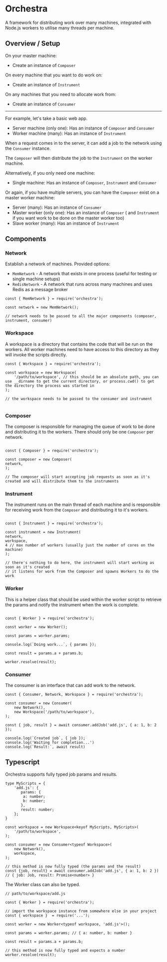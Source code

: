 # Orchestra

A framework for distributing work over many machines, integrated with Node.js workers to utilise many threads per machine.

## Overview / Setup

On your master machine:

- Create an instance of `Composer`

On every machine that you want to do work on:

- Create an instance of `Instrument`

On any machines that you need to allocate work from:

- Create an instance of `Consumer`

---

For example, let's take a basic web app.

- Server machine (only one): Has an instance of `Composer` and `Consumer`
- Worker machine (many): Has an instance of `Instrument`

When a request comes in to the server, it can add a job to the network using the `Consumer` instance.

The `Composer` will then distribute the job to the `Instrument` on the worker machine.

Alternatively, if you only need one machine:

- Single machine: Has an instance of `Composer`, `Instrument` and `Consumer`

Or again, if you have multiple servers, you can have the `Composer` exist on a master worker machine:

- Server (many): Has an instance of `Consumer`
- Master worker (only one): Has an instance of `Composer` ( and `Instrument` if you want work to be done on the master worker too)
- Slave worker (many): Has an instance of `Instrument`

## Components

### Network

Establish a network of machines.
Provided options:

- `MemNetwork` - A network that exists in one process (useful for testing or single machine setups)
- `RedisNetwork` - A network that runs across many machines and uses Redis as a message broker

```
const { MemNetwork } = require('orchestra');

const network = new MemNetwork();

// network needs to be passed to all the major components (composer, instrument, consumer)

```

### Workspace

A workspace is a directory that contains the code that will be run on the workers.
All worker machines need to have access to this directory as they will invoke the scripts directly.

```
const { Workspace } = require('orchestra');

const workspace = new Workspace(
    '/path/to/workspace', // this should be an absolute path, you can use __dirname to get the current directory, or process.cwd() to get the directory the process was started in
);

// the workspace needs to be passed to the consumer and instrument


```

### Composer

The composer is responsible for managing the queue of work to be done and distributing it to the workers.
There should only be one `Composer` per network.

```

const { Composer } = require('orchestra');

const composer = new Composer(
network,
);

// The composer will start accepting job requests as soon as it's created and will distribute them to the instruments

```

### Instrument

The instrument runs on the main thread of each machine and is responsible for receiving work from the `Composer` and distributing it to it's workers.

```

const { Instrument } = require('orchestra');

const instrument = new Instrument(
network,
workspace,
4 // max number of workers (usually just the number of cores on the machine)
);

// there's nothing to do here, the instrument will start working as soon as it's created
// it listens for work from the Composer and spawns Workers to do the work

```

### Worker

This is a helper class that should be used within the worker script to retrieve the params and notify the instrument when the work is complete.

```

const { Worker } = require('orchestra');

const worker = new Worker();

const params = worker.params;

console.log(`Doing work...`, { params });

const result = params.a + params.b;

worker.resolve(result);

```

### Consumer

The consumer is an interface that can add work to the network.

```
const { Consumer, Network, Workspace } = require('orchestra');

const consumer = new Consumer(
    new Network(),
    new Workspace('/path/to/workspace'),
);

const { job, result } = await consumer.addJob('add.js', { a: 1, b: 2 });

console.log(`Created job`, { job });
console.log('Waiting for completion...')
console.log(`Result:`, await result)
```

## Typescript

Orchestra supports fully typed job params and results.

```
type MyScripts = {
    'add.js': {
       params: {
        a: number;
        b: number;
       },
       result: number;
    };
}

const workspace = new Workspace<keyof MyScripts, MyScripts>(
    '/path/to/workspace',
);

const consumer = new Consumer<typeof Workspace>(
    new Network(),
    workspace,
);

// this method is now fully typed (the params and the result)
const {job, result} = await consumer.addJob('add.js', { a: 1, b: 2 }) // { job: Job, result: Promise<number> }
```

The Worker class can also be typed.

```
// path/to/workspace/add.js

const { Worker } = require('orchestra');

// import the workspace instance from somewhere else in your project
const { workspace }  = require('...');

const worker = new Worker<typeof workspace, 'add.js'>();

const params = worker.params; // { a: number, b: number }

const result = params.a + params.b;

// this method is now fully typed and expects a number
worker.resolve(result);
```
